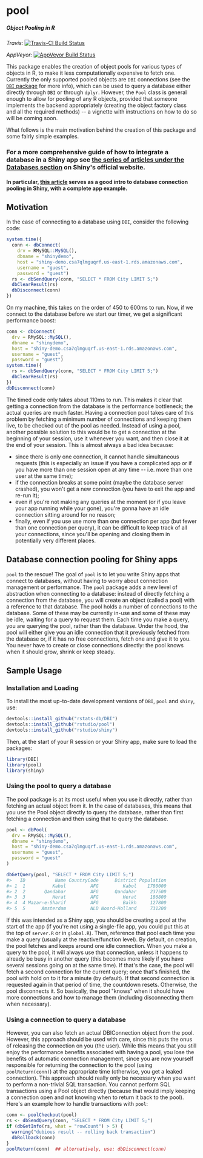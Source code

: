 pool
======
##### *Object Pooling in R*

*Travis:* [![Travis-CI Build Status](https://travis-ci.org/rstudio/pool.svg?branch=master)](https://travis-ci.org/rstudio/pool)

*AppVeyor:* [![AppVeyor Build Status](https://ci.appveyor.com/api/projects/status/github/rstudio/pool?branch=master&svg=true)](https://ci.appveyor.com/project/rstudio/pool)

This package enables the creation of object pools for various types of objects in R, to make it less computationally expensive to fetch one. Currently the only supported pooled objects are `DBI` connections (see the [`DBI` package](https://github.com/rstats-db/DBI) for more info), which can be used to query a database either directly through `DBI` or through `dplyr`.
However, the `Pool` class is general enough to allow for pooling of any R objects, provided that someone implements the backend appropriately (creating the object factory class and all the required methods) -- a vignette with instructions on how to do so will be coming soon.

What follows is the main motivation behind the creation of this package and some fairly simple examples.

### For a more comprehensive guide of how to integrate a database in a Shiny app see [the series of articles under the Databases section](http://shiny.rstudio.com/articles/) on Shiny's official website.

#### In particular, [this article](http://shiny.rstudio.com/articles/pool-basics.html) serves as a good intro to database connection pooling in Shiny, with a complete app example.

## Motivation

In the case of connecting to a database using `DBI`, consider the following code:

```r
system.time({
  conn <- dbConnect(
    drv = RMySQL::MySQL(),
    dbname = "shinydemo",
    host = "shiny-demo.csa7qlmguqrf.us-east-1.rds.amazonaws.com",
    username = "guest",
    password = "guest")
  rs <- dbSendQuery(conn, "SELECT * FROM City LIMIT 5;")
  dbClearResult(rs)
  dbDisconnect(conn)
})
```

On my machine, this takes on the order of 450 to 600ms to run. Now, if we connect to the database before we start our timer, we get a significant performance boost:

```r
conn <- dbConnect(
  drv = RMySQL::MySQL(),
  dbname = "shinydemo",
  host = "shiny-demo.csa7qlmguqrf.us-east-1.rds.amazonaws.com",
  username = "guest",
  password = "guest")
system.time({
  rs <- dbSendQuery(conn, "SELECT * FROM City LIMIT 5;")
  dbClearResult(rs)
})
dbDisconnect(conn)
```

The timed code only takes about 110ms to run. This makes it clear that getting a connection from the database is the performance bottleneck; the actual queries are much faster. Having a connection pool takes care of this problem by fetching a minimum number of connections and keeping them live, to be checked out of the pool as needed. Instead of using a pool, another possible solution to this would be to get a connection at the beginning of your session, use it whenever you want, and then close it at the end of your session. This is almost always a bad idea because:

- since there is only one connection, it cannot handle simultaneous requests (this is especially an issue if you have a complicated app or if you have more than one session open at any time -- i.e. more than one user at the same time);
- if the connection breaks at some point (maybe the database server crashed), you won't get a new connection (you have to exit the app and re-run it);
- even if you're not making any queries at the moment (or if you leave your app running while your gone), you're gonna have an idle connection sitting around for no reason;
- finally, even if you use use more than one connection per app (but fewer than one connection per query), it can be difficult to keep track of all your connections, since you'll be opening and closing them in potentially very different places.

## Database connection pooling for Shiny apps

`pool` to the rescue! The goal of `pool` is to let you write Shiny apps that connect to databases, without having to worry about connection management or performance. The `pool` package adds a new level of abstraction when connecting to a database: instead of directly fetching a connection from the database, you will create an object (called a pool) with a reference to that database. The pool holds a number of connections to the database. Some of these may be currently in-use and some of these may be idle, waiting for a query to request them. Each time you make a query, you are querying the pool, rather than the database. Under the hood, the pool will either give you an idle connection that it previously fetched from the database or, if it has no free connections, fetch one and give it to you. You never have to create or close connections directly: the pool knows when it should grow, shrink or keep steady.

## Sample Usage

### Installation and Loading

To install the most up-to-date development versions of `DBI`, `pool` and `shiny`, use:

```r
devtools::install_github("rstats-db/DBI")
devtools::install_github("rstudio/pool")
devtools::install_github("rstudio/shiny")
```

Then, at the start of your R session or your Shiny app, make sure to load the packages:

```r
library(DBI)
library(pool)
library(shiny)
```

### Using the pool to query a database

The pool package is at its most useful when you use it directly, rather than fetching an actual object from it. In the case of databases, this means that you use the Pool object directly to query the database, rather than first fetching a connection and then using that to query the database.

```r
pool <- dbPool(
  drv = RMySQL::MySQL(),
  dbname = "shinydemo",
  host = "shiny-demo.csa7qlmguqrf.us-east-1.rds.amazonaws.com",
  username = "guest",
  password = "guest"
)

dbGetQuery(pool, "SELECT * FROM City LIMIT 5;")
#>   ID           Name CountryCode      District Population
#> 1  1          Kabul         AFG         Kabol    1780000
#> 2  2       Qandahar         AFG      Qandahar     237500
#> 3  3          Herat         AFG         Herat     186800
#> 4  4 Mazar-e-Sharif         AFG         Balkh     127800
#> 5  5      Amsterdam         NLD Noord-Holland     731200
```

If this was intended as a Shiny app, you should be creating a pool at the start of the app (if you're not using a single-file app, you could put this at the top of `server.R` or in `global.R`). Then, reference that pool each time you make a query (usually at the reactive/function level). By default, on creation, the pool fetches and keeps around one idle connection. When you make a query to the pool, it will always use that connection, unless it happens to already be busy in another query (this becomes more likely if you have several sessions going on at the same time). If that's the case, the pool will fetch a second connection for the current query; once that's finished, the pool with hold on to it for a minute (by default). If that second connection is requested again in that period of time, the countdown resets. Otherwise, the pool disconnects it. So basically, the pool "knows" when it should have more connections and how to manage them (including disconnecting them when necessary).

### Using a connection to query a database

However, you can also fetch an actual DBIConnection object from the pool. However, this approach should be used with care, since this puts the onus of releasing the connection on you (the user). While this means that you still enjoy the performance benefits associated with having a pool, you lose the benefits of automatic connection management, since you are now yourself responsible for returning the connection to the pool (using `poolReturn(conn)`) at the appropriate time (otherwise, you get a leaked connection). This approach should really only be necessary when you want to perform a non-trivial SQL transaction. You cannot perform SQL transactions using a Pool object directly (because that would imply keeping a connection open and not knowing when to return it back to the pool). Here's an example how to handle transactions with `pool`:

<!--
For simple transactions, consider using `withTransaction` instead, which is safer since it does not require you to fetch and release the connection yourself.
-->

```r
conn <- poolCheckout(pool)
rs <- dbSendQuery(conn, "SELECT * FROM City LIMIT 5;")
if (dbGetInfo(rs, what = "rowCount") > 5) {
  warning("dubious result -- rolling back transaction")
  dbRollback(conn)
}
poolReturn(conn)  ## alternatively, use: dbDisconnect(conn)
```

